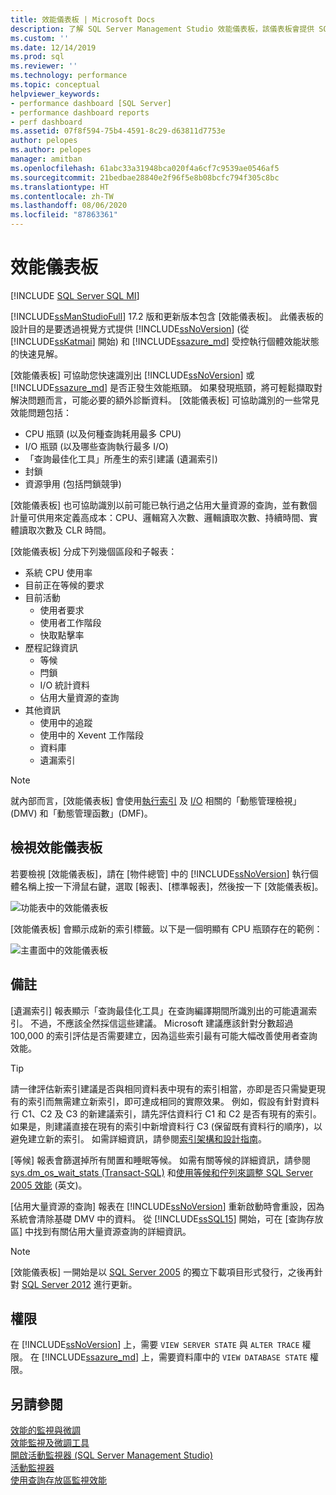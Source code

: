 ```yaml
---
title: 效能儀表板 | Microsoft Docs
description: 了解 SQL Server Management Studio 效能儀表板，該儀表板會提供 SQL Server 與 Azure SQL 受控執行個體的快速見解。
ms.custom: ''
ms.date: 12/14/2019
ms.prod: sql
ms.reviewer: ''
ms.technology: performance
ms.topic: conceptual
helpviewer_keywords:
- performance dashboard [SQL Server]
- performance dashboard reports
- perf dashboard
ms.assetid: 07f8f594-75b4-4591-8c29-d63811d7753e
author: pelopes
ms.author: pelopes
manager: amitban
ms.openlocfilehash: 61abc33a31948bca020f4a6cf7c9539ae0546af5
ms.sourcegitcommit: 21bedbae28840e2f96f5e8b08bcfc794f305c8bc
ms.translationtype: HT
ms.contentlocale: zh-TW
ms.lasthandoff: 08/06/2020
ms.locfileid: "87863361"
---
```

# <a name="performance-dashboard"></a>效能儀表板
[!INCLUDE [SQL Server SQL MI](../../includes/applies-to-version/sql-asdbmi.md)]

[!INCLUDE[ssManStudioFull](../../includes/ssmanstudiofull-md.md)] 17.2 版和更新版本包含 [效能儀表板]。 此儀表板的設計目的是要透過視覺方式提供 [!INCLUDE[ssNoVersion](../../includes/ssnoversion-md.md)] (從 [!INCLUDE[ssKatmai](../../includes/ssKatmai-md.md)] 開始) 和 [!INCLUDE[ssazure_md](../../includes/ssazure_md.md)] 受控執行個體效能狀態的快速見解。 

[效能儀表板] 可協助您快速識別出 [!INCLUDE[ssNoVersion](../../includes/ssnoversion-md.md)] 或 [!INCLUDE[ssazure_md](../../includes/ssazure_md.md)] 是否正發生效能瓶頸。 如果發現瓶頸，將可輕鬆擷取對解決問題而言，可能必要的額外診斷資料。 [效能儀表板] 可協助識別的一些常見效能問題包括：
-  CPU 瓶頸 (以及何種查詢耗用最多 CPU)
-  I/O 瓶頸 (以及哪些查詢執行最多 I/O)
-  「查詢最佳化工具」所產生的索引建議 (遺漏索引)
-  封鎖
-  資源爭用 (包括閂鎖競爭)

[效能儀表板] 也可協助識別以前可能已執行過之佔用大量資源的查詢，並有數個計量可供用來定義高成本：CPU、邏輯寫入次數、邏輯讀取次數、持續時間、實體讀取次數及 CLR 時間。

[效能儀表板] 分成下列幾個區段和子報表：
-  系統 CPU 使用率
-  目前正在等候的要求
-  目前活動
   -  使用者要求
   -  使用者工作階段
   -  快取點擊率
-  歷程記錄資訊
   -  等候
   -  閂鎖
   -  I/O 統計資料
   -  佔用大量資源的查詢
- 其他資訊
  -  使用中的追蹤
  -  使用中的 Xevent 工作階段
  -  資料庫
  -  遺漏索引

> [!NOTE] 
> 就內部而言，[效能儀表板] 會使用[執行](../../relational-databases/system-dynamic-management-views/execution-related-dynamic-management-views-and-functions-transact-sql.md)[索引](../../relational-databases/system-dynamic-management-views/index-related-dynamic-management-views-and-functions-transact-sql.md) 及 [I/O](../../relational-databases/system-dynamic-management-views/i-o-related-dynamic-management-views-and-functions-transact-sql.md) 相關的「動態管理檢視」(DMV) 和「動態管理函數」(DMF)。

## <a name="to-view-the-performance-dashboard"></a>檢視效能儀表板 
  
若要檢視 [效能儀表板]，請在 [物件總管] 中的 [!INCLUDE[ssNoVersion](../../includes/ssnoversion-md.md)] 執行個體名稱上按一下滑鼠右鍵，選取 [報表]、[標準報表]，然後按一下 [效能儀表板]。  
  
![功能表中的效能儀表板](../../relational-databases/performance/media/perf_dashboard_ssms.png "功能表中的效能儀表板")  
  
[效能儀表板] 會顯示成新的索引標籤。以下是一個明顯有 CPU 瓶頸存在的範例：  
  
![主畫面中的效能儀表板](../../relational-databases/performance/media/perf_dashboard.png "主畫面中的效能儀表板")  
  
## <a name="remarks"></a>備註
[遺漏索引] 報表顯示「查詢最佳化工具」在查詢編譯期間所識別出的可能遺漏索引。 不過，不應該全然採信這些建議。 Microsoft 建議應該針對分數超過 100,000 的索引評估是否需要建立，因為這些索引最有可能大幅改善使用者查詢效能。 

> [!TIP]
> 請一律評估新索引建議是否與相同資料表中現有的索引相當，亦即是否只需變更現有的索引而無需建立新索引，即可達成相同的實際效果。 例如，假設有針對資料行 C1、C2 及 C3 的新建議索引，請先評估資料行 C1 和 C2 是否有現有的索引。 如果是，則建議直接在現有的索引中新增資料行 C3 (保留既有資料行的順序)，以避免建立新的索引。
> 如需詳細資訊，請參閱[索引架構和設計指南](../../relational-databases/sql-server-index-design-guide.md)。

[等候] 報表會篩選掉所有閒置和睡眠等候。 如需有關等候的詳細資訊，請參閱 [sys.dm_os_wait_stats &#40;Transact-SQL&#41;](../../relational-databases/system-dynamic-management-views/sys-dm-os-wait-stats-transact-sql.md) 和[使用等候和佇列來調整 SQL Server 2005 效能](https://download.microsoft.com/download/4/7/a/47a548b9-249e-484c-abd7-29f31282b04d/performance_tuning_waits_queues.doc) \(英文\)。

[佔用大量資源的查詢] 報表在 [!INCLUDE[ssNoVersion](../../includes/ssnoversion-md.md)] 重新啟動時會重設，因為系統會清除基礎 DMV 中的資料。 從 [!INCLUDE[ssSQL15](../../includes/sssql15-md.md)] 開始，可在 [查詢存放區] 中找到有關佔用大量資源查詢的詳細資訊。 

> [!NOTE]
> [效能儀表板] 一開始是以 [SQL Server 2005](https://techcommunity.microsoft.com/t5/SQL-Server-Support/SQL-Server-2005-Performance-Dashboard-Reports/ba-p/315415) 的獨立下載項目形式發行，之後再針對 [SQL Server 2012](https://www.microsoft.com/download/details.aspx?id=29063) 進行更新。

## <a name="permissions"></a>權限  
在 [!INCLUDE[ssNoVersion](../../includes/ssnoversion-md.md)] 上，需要 `VIEW SERVER STATE` 與 `ALTER TRACE` 權限。 在 [!INCLUDE[ssazure_md](../../includes/ssazure_md.md)] 上，需要資料庫中的 `VIEW DATABASE STATE` 權限。

## <a name="see-also"></a>另請參閱  
 [效能的監視與微調](../../relational-databases/performance/monitor-and-tune-for-performance.md)     
 [效能監視及微調工具](../../relational-databases/performance/performance-monitoring-and-tuning-tools.md)     
 [開啟活動監視器 &#40;SQL Server Management Studio&#41;](../../relational-databases/performance-monitor/open-activity-monitor-sql-server-management-studio.md)     
 [活動監視器](../../relational-databases/performance-monitor/activity-monitor.md)     
 [使用查詢存放區監視效能](../../relational-databases/performance/monitoring-performance-by-using-the-query-store.md)     
